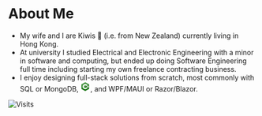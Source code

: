 # About Me
- My wife and I are Kiwis :kiwi_fruit: (i.e. from New Zealand) currently living in Hong Kong.
- At university I studied Electrical and Electronic Engineering with a minor in software and computing, but ended up doing Software Engineering full time including starting my own freelance contracting business.
- I enjoy designing full-stack solutions from scratch, most commonly with SQL or MongoDB, <img src="https://github.com/vscode-icons/vscode-icons/raw/master/icons/file_type_csharp2.svg" width="20" alt="C# .NET">, and WPF/MAUI or Razor/Blazor.

![Visits](https://komarev.com/ghpvc/?username=danzuep&label=Visits)
